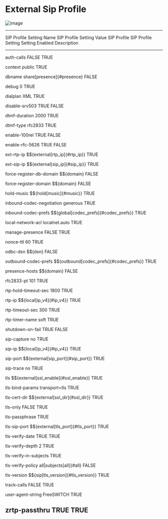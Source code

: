 # External Sip Profile

![image](../_static/images/fusionpbx_external_sip_profile.jpg)

  ------------------------------------------------------------------------------------------------------------
  SIP Profile Setting Name    SIP Profile Setting Value                   SIP Profile      SIP Profile Setting
                                                                          Setting Enabled  Description
  --------------------------- ------------------------------------------- ---------------- -------------------
  auth-calls                  FALSE                                       TRUE             

  context                     public                                      TRUE             

  dbname                      share[presence]{#presence}                  FALSE            

  debug                       0                                           TRUE             

  dialplan                    XML                                         TRUE             

  disable-srv503              TRUE                                        FALSE            

  dtmf-duration               2000                                        TRUE             

  dtmf-type                   rfc2833                                     TRUE             

  enable-100rel               TRUE                                        FALSE            

  enable-rfc-5626             TRUE                                        FALSE            

  ext-rtp-ip                  \$\${external[rtp_ip]{#rtp_ip}}             TRUE             

  ext-sip-ip                  \$\${external[sip_ip]{#sip_ip}}             TRUE             

  force-register-db-domain    \$\${domain}                                FALSE            

  force-register-domain       \$\${domain}                                FALSE            

  hold-music                  \$\${hold[music]{#music}}                   TRUE             

  inbound-codec-negotiation   generous                                    TRUE             

  inbound-codec-prefs         \$\${global[codec_prefs]{#codec_prefs}}     TRUE             

  local-network-acl           localnet.auto                               TRUE             

  manage-presence             FALSE                                       TRUE             

  nonce-ttl                   60                                          TRUE             

  odbc-dsn                    \$\${dsn}                                   FALSE            

  outbound-codec-prefs        \$\${outbound[codec_prefs]{#codec_prefs}}   TRUE             

  presence-hosts              \$\${domain}                                FALSE            

  rfc2833-pt                  101                                         TRUE             

  rtp-hold-timeout-sec        1800                                        TRUE             

  rtp-ip                      \$\${local[ip_v4]{#ip_v4}}                  TRUE             

  rtp-timeout-sec             300                                         TRUE             

  rtp-timer-name              soft                                        TRUE             

  shutdown-on-fail            TRUE                                        FALSE            

  sip-capture                 no                                          TRUE             

  sip-ip                      \$\${local[ip_v4]{#ip_v4}}                  TRUE             

  sip-port                    \$\${external[sip_port]{#sip_port}}         TRUE             

  sip-trace                   no                                          TRUE             

  tls                         \$\${external[ssl_enable]{#ssl_enable}}     TRUE             

  tls-bind-params             transport=tls                               TRUE             

  tls-cert-dir                \$\${external[ssl_dir]{#ssl_dir}}           TRUE             

  tls-only                    FALSE                                       TRUE             

  tls-passphrase                                                          TRUE             

  tls-sip-port                \$\${external[tls_port]{#tls_port}}         TRUE             

  tls-verify-date             TRUE                                        TRUE             

  tls-verify-depth            2                                           TRUE             

  tls-verify-in-subjects                                                  TRUE             

  tls-verify-policy           all\|subjects[all]{#all}                    FALSE            

  tls-version                 \$\${sip[tls_version]{#tls_version}}        TRUE             

  track-calls                 FALSE                                       TRUE             

  user-agent-string           FreeSWITCH                                  TRUE             

  zrtp-passthru               TRUE                                        TRUE             
  ------------------------------------------------------------------------------------------------------------
